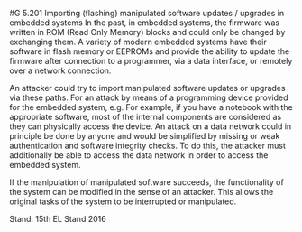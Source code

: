 #G 5.201 Importing (flashing) manipulated software updates / upgrades in embedded systems
In the past, in embedded systems, the firmware was written in ROM (Read Only Memory) blocks and could only be changed by exchanging them. A variety of modern embedded systems have their software in flash memory or EEPROMs and provide the ability to update the firmware after connection to a programmer, via a data interface, or remotely over a network connection.

An attacker could try to import manipulated software updates or upgrades via these paths. For an attack by means of a programming device provided for the embedded system, e.g. For example, if you have a notebook with the appropriate software, most of the internal components are considered as they can physically access the device. An attack on a data network could in principle be done by anyone and would be simplified by missing or weak authentication and software integrity checks. To do this, the attacker must additionally be able to access the data network in order to access the embedded system.

If the manipulation of manipulated software succeeds, the functionality of the system can be modified in the sense of an attacker. This allows the original tasks of the system to be interrupted or manipulated.

Stand: 15th EL Stand 2016



